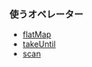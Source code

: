 ### 使うオペレーター

- [flatMap](http://reactivex.io/documentation/operators/flatmap.html)
- [takeUntil](http://reactivex.io/documentation/operators/takeuntil.html)
- [scan](http://reactivex.io/documentation/operators/scan.html)

